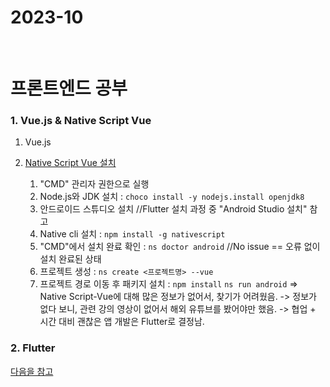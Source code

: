 # 2023-10

<br>

# 프론트엔드 공부

### 1. Vue.js & Native Script Vue
 1. Vue.js

 2. [Native Script Vue 설치](https://nativescript-vue.org/ko/docs/getting-started/installation/)
    1. "CMD" 관리자 권한으로 실행
    2. Node.js와 JDK 설치 : `choco install -y nodejs.install openjdk8`
    3. 안드로이드 스튜디오 설치 //Flutter 설치 과정 중 "Android Studio 설치" 참고
    4. Native cli 설치 : `npm install -g nativescript`
    5. "CMD"에서 설치 완료 확인 : `ns doctor android` //No issue == 오류 없이 설치 완료된 상태
    6. 프로젝트 생성 : `ns create <프로젝트명> --vue`
    7. 프로젝트 경로 이동 후 패키지 설치 : `npm install` `ns run android` 
       => Native Script-Vue에 대해 많은 정보가 없어서, 찾기가 어려웠음.
       -> 정보가 없다 보니, 관련 강의 영상이 없어서 해외 유튜브를 봤어야만 했음.
       -> 협업 + 시간 대비 괜찮은 앱 개발은 Flutter로 결정남.

### 2. Flutter
[다음을 참고](https://github.com/jinhuck854/App/blob/main/Flutter/Installing.md)
<br>
